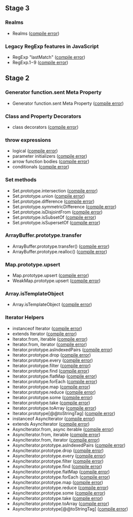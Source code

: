 
## Stage 3

### Realms
- Realms ([compile error](https://github.com/teppeis/closure-compiler-es6-compat-table/blob/master/esnext/nightly/Stage_3/Realms/error.txt))

### Legacy RegExp features in JavaScript
- RegExp "lastMatch" ([compile error](https://github.com/teppeis/closure-compiler-es6-compat-table/blob/master/esnext/nightly/Stage_3/Legacy_RegExp_features_in_JavaScript/RegExp_lastMatch/error.txt))
- RegExp.$1-$9 ([compile error](https://github.com/teppeis/closure-compiler-es6-compat-table/blob/master/esnext/nightly/Stage_3/Legacy_RegExp_features_in_JavaScript/RegExp.%241-%249/error.txt))

## Stage 2

### Generator function.sent Meta Property
- Generator function.sent Meta Property ([compile error](https://github.com/teppeis/closure-compiler-es6-compat-table/blob/master/esnext/nightly/Stage_2/Generator_function.sent_Meta_Property/error.txt))

### Class and Property Decorators
- class decorators ([compile error](https://github.com/teppeis/closure-compiler-es6-compat-table/blob/master/esnext/nightly/Stage_2/Class_and_Property_Decorators/class_decorators/error.txt))

### throw expressions
- logical ([compile error](https://github.com/teppeis/closure-compiler-es6-compat-table/blob/master/esnext/nightly/Stage_2/throw_expressions/logical/error.txt))
- parameter initializers ([compile error](https://github.com/teppeis/closure-compiler-es6-compat-table/blob/master/esnext/nightly/Stage_2/throw_expressions/parameter_initializers/error.txt))
- arrow function bodies ([compile error](https://github.com/teppeis/closure-compiler-es6-compat-table/blob/master/esnext/nightly/Stage_2/throw_expressions/arrow_function_bodies/error.txt))
- conditionals ([compile error](https://github.com/teppeis/closure-compiler-es6-compat-table/blob/master/esnext/nightly/Stage_2/throw_expressions/conditionals/error.txt))

### Set methods
- Set.prototype.intersection ([compile error](https://github.com/teppeis/closure-compiler-es6-compat-table/blob/master/esnext/nightly/Stage_2/Set_methods/Set.prototype.intersection/error.txt))
- Set.prototype.union ([compile error](https://github.com/teppeis/closure-compiler-es6-compat-table/blob/master/esnext/nightly/Stage_2/Set_methods/Set.prototype.union/error.txt))
- Set.prototype.difference ([compile error](https://github.com/teppeis/closure-compiler-es6-compat-table/blob/master/esnext/nightly/Stage_2/Set_methods/Set.prototype.difference/error.txt))
- Set.prototype.symmetricDifference ([compile error](https://github.com/teppeis/closure-compiler-es6-compat-table/blob/master/esnext/nightly/Stage_2/Set_methods/Set.prototype.symmetricDifference/error.txt))
- Set.prototype.isDisjointFrom ([compile error](https://github.com/teppeis/closure-compiler-es6-compat-table/blob/master/esnext/nightly/Stage_2/Set_methods/Set.prototype.isDisjointFrom/error.txt))
- Set.prototype.isSubsetOf ([compile error](https://github.com/teppeis/closure-compiler-es6-compat-table/blob/master/esnext/nightly/Stage_2/Set_methods/Set.prototype.isSubsetOf/error.txt))
- Set.prototype.isSupersetOf ([compile error](https://github.com/teppeis/closure-compiler-es6-compat-table/blob/master/esnext/nightly/Stage_2/Set_methods/Set.prototype.isSupersetOf/error.txt))

### ArrayBuffer.prototype.transfer
- ArrayBuffer.prototype.transfer() ([compile error](https://github.com/teppeis/closure-compiler-es6-compat-table/blob/master/esnext/nightly/Stage_2/ArrayBuffer.prototype.transfer/ArrayBuffer.prototype.transfer__/error.txt))
- ArrayBuffer.prototype.realloc() ([compile error](https://github.com/teppeis/closure-compiler-es6-compat-table/blob/master/esnext/nightly/Stage_2/ArrayBuffer.prototype.transfer/ArrayBuffer.prototype.realloc__/error.txt))

### Map.prototype.upsert
- Map.prototype.upsert ([compile error](https://github.com/teppeis/closure-compiler-es6-compat-table/blob/master/esnext/nightly/Stage_2/Map.prototype.upsert/Map.prototype.upsert/error.txt))
- WeakMap.prototype.upsert ([compile error](https://github.com/teppeis/closure-compiler-es6-compat-table/blob/master/esnext/nightly/Stage_2/Map.prototype.upsert/WeakMap.prototype.upsert/error.txt))

### Array.isTemplateObject
- Array.isTemplateObject ([compile error](https://github.com/teppeis/closure-compiler-es6-compat-table/blob/master/esnext/nightly/Stage_2/Array.isTemplateObject/error.txt))

### Iterator Helpers
- instanceof Iterator ([compile error](https://github.com/teppeis/closure-compiler-es6-compat-table/blob/master/esnext/nightly/Stage_2/Iterator_Helpers/instanceof_Iterator/error.txt))
- extends Iterator ([compile error](https://github.com/teppeis/closure-compiler-es6-compat-table/blob/master/esnext/nightly/Stage_2/Iterator_Helpers/extends_Iterator/error.txt))
- Iterator.from, iterable ([compile error](https://github.com/teppeis/closure-compiler-es6-compat-table/blob/master/esnext/nightly/Stage_2/Iterator_Helpers/Iterator.from%2C_iterable/error.txt))
- Iterator.from, iterator ([compile error](https://github.com/teppeis/closure-compiler-es6-compat-table/blob/master/esnext/nightly/Stage_2/Iterator_Helpers/Iterator.from%2C_iterator/error.txt))
- Iterator.prototype.asIndexedPairs ([compile error](https://github.com/teppeis/closure-compiler-es6-compat-table/blob/master/esnext/nightly/Stage_2/Iterator_Helpers/Iterator.prototype.asIndexedPairs/error.txt))
- Iterator.prototype.drop ([compile error](https://github.com/teppeis/closure-compiler-es6-compat-table/blob/master/esnext/nightly/Stage_2/Iterator_Helpers/Iterator.prototype.drop/error.txt))
- Iterator.prototype.every ([compile error](https://github.com/teppeis/closure-compiler-es6-compat-table/blob/master/esnext/nightly/Stage_2/Iterator_Helpers/Iterator.prototype.every/error.txt))
- Iterator.prototype.filter ([compile error](https://github.com/teppeis/closure-compiler-es6-compat-table/blob/master/esnext/nightly/Stage_2/Iterator_Helpers/Iterator.prototype.filter/error.txt))
- Iterator.prototype.find ([compile error](https://github.com/teppeis/closure-compiler-es6-compat-table/blob/master/esnext/nightly/Stage_2/Iterator_Helpers/Iterator.prototype.find/error.txt))
- Iterator.prototype.flatMap ([compile error](https://github.com/teppeis/closure-compiler-es6-compat-table/blob/master/esnext/nightly/Stage_2/Iterator_Helpers/Iterator.prototype.flatMap/error.txt))
- Iterator.prototype.forEach ([compile error](https://github.com/teppeis/closure-compiler-es6-compat-table/blob/master/esnext/nightly/Stage_2/Iterator_Helpers/Iterator.prototype.forEach/error.txt))
- Iterator.prototype.map ([compile error](https://github.com/teppeis/closure-compiler-es6-compat-table/blob/master/esnext/nightly/Stage_2/Iterator_Helpers/Iterator.prototype.map/error.txt))
- Iterator.prototype.reduce ([compile error](https://github.com/teppeis/closure-compiler-es6-compat-table/blob/master/esnext/nightly/Stage_2/Iterator_Helpers/Iterator.prototype.reduce/error.txt))
- Iterator.prototype.some ([compile error](https://github.com/teppeis/closure-compiler-es6-compat-table/blob/master/esnext/nightly/Stage_2/Iterator_Helpers/Iterator.prototype.some/error.txt))
- Iterator.prototype.take ([compile error](https://github.com/teppeis/closure-compiler-es6-compat-table/blob/master/esnext/nightly/Stage_2/Iterator_Helpers/Iterator.prototype.take/error.txt))
- Iterator.prototype.toArray ([compile error](https://github.com/teppeis/closure-compiler-es6-compat-table/blob/master/esnext/nightly/Stage_2/Iterator_Helpers/Iterator.prototype.toArray/error.txt))
- Iterator.prototype[@@toStringTag] ([compile error](https://github.com/teppeis/closure-compiler-es6-compat-table/blob/master/esnext/nightly/Stage_2/Iterator_Helpers/Iterator.prototype___toStringTag_/error.txt))
- instanceof AsyncIterator ([compile error](https://github.com/teppeis/closure-compiler-es6-compat-table/blob/master/esnext/nightly/Stage_2/Iterator_Helpers/instanceof_AsyncIterator/error.txt))
- extends AsyncIterator ([compile error](https://github.com/teppeis/closure-compiler-es6-compat-table/blob/master/esnext/nightly/Stage_2/Iterator_Helpers/extends_AsyncIterator/error.txt))
- AsyncIterator.from, async iterable ([compile error](https://github.com/teppeis/closure-compiler-es6-compat-table/blob/master/esnext/nightly/Stage_2/Iterator_Helpers/AsyncIterator.from%2C_async_iterable/error.txt))
- AsyncIterator.from, iterable ([compile error](https://github.com/teppeis/closure-compiler-es6-compat-table/blob/master/esnext/nightly/Stage_2/Iterator_Helpers/AsyncIterator.from%2C_iterable/error.txt))
- AsyncIterator.from, iterator ([compile error](https://github.com/teppeis/closure-compiler-es6-compat-table/blob/master/esnext/nightly/Stage_2/Iterator_Helpers/AsyncIterator.from%2C_iterator/error.txt))
- AsyncIterator.prototype.asIndexedPairs ([compile error](https://github.com/teppeis/closure-compiler-es6-compat-table/blob/master/esnext/nightly/Stage_2/Iterator_Helpers/AsyncIterator.prototype.asIndexedPairs/error.txt))
- AsyncIterator.prototype.drop ([compile error](https://github.com/teppeis/closure-compiler-es6-compat-table/blob/master/esnext/nightly/Stage_2/Iterator_Helpers/AsyncIterator.prototype.drop/error.txt))
- AsyncIterator.prototype.every ([compile error](https://github.com/teppeis/closure-compiler-es6-compat-table/blob/master/esnext/nightly/Stage_2/Iterator_Helpers/AsyncIterator.prototype.every/error.txt))
- AsyncIterator.prototype.filter ([compile error](https://github.com/teppeis/closure-compiler-es6-compat-table/blob/master/esnext/nightly/Stage_2/Iterator_Helpers/AsyncIterator.prototype.filter/error.txt))
- AsyncIterator.prototype.find ([compile error](https://github.com/teppeis/closure-compiler-es6-compat-table/blob/master/esnext/nightly/Stage_2/Iterator_Helpers/AsyncIterator.prototype.find/error.txt))
- AsyncIterator.prototype.flatMap ([compile error](https://github.com/teppeis/closure-compiler-es6-compat-table/blob/master/esnext/nightly/Stage_2/Iterator_Helpers/AsyncIterator.prototype.flatMap/error.txt))
- AsyncIterator.prototype.forEach ([compile error](https://github.com/teppeis/closure-compiler-es6-compat-table/blob/master/esnext/nightly/Stage_2/Iterator_Helpers/AsyncIterator.prototype.forEach/error.txt))
- AsyncIterator.prototype.map ([compile error](https://github.com/teppeis/closure-compiler-es6-compat-table/blob/master/esnext/nightly/Stage_2/Iterator_Helpers/AsyncIterator.prototype.map/error.txt))
- AsyncIterator.prototype.reduce ([compile error](https://github.com/teppeis/closure-compiler-es6-compat-table/blob/master/esnext/nightly/Stage_2/Iterator_Helpers/AsyncIterator.prototype.reduce/error.txt))
- AsyncIterator.prototype.some ([compile error](https://github.com/teppeis/closure-compiler-es6-compat-table/blob/master/esnext/nightly/Stage_2/Iterator_Helpers/AsyncIterator.prototype.some/error.txt))
- AsyncIterator.prototype.take ([compile error](https://github.com/teppeis/closure-compiler-es6-compat-table/blob/master/esnext/nightly/Stage_2/Iterator_Helpers/AsyncIterator.prototype.take/error.txt))
- AsyncIterator.prototype.toArray ([compile error](https://github.com/teppeis/closure-compiler-es6-compat-table/blob/master/esnext/nightly/Stage_2/Iterator_Helpers/AsyncIterator.prototype.toArray/error.txt))
- AsyncIterator.prototype[@@toStringTag] ([compile error](https://github.com/teppeis/closure-compiler-es6-compat-table/blob/master/esnext/nightly/Stage_2/Iterator_Helpers/AsyncIterator.prototype___toStringTag_/error.txt))